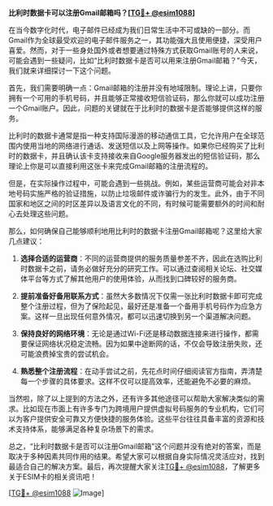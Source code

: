 **比利时数据卡可以注册Gmail邮箱吗？[[TG💪+ @esim1088](https://t.me/s/esim1088)]**

在当今数字化时代，电子邮件已经成为我们日常生活中不可或缺的一部分。而Gmail作为全球最受欢迎的电子邮件服务之一，其功能强大且使用便捷，深受用户喜爱。然而，对于一些身处国外或者想要通过特殊方式获取Gmail账号的人来说，可能会遇到一些疑问，比如“比利时数据卡是否可以用来注册Gmail邮箱？”今天，我们就来详细探讨一下这个问题。

首先，我们需要明确一点：Gmail邮箱的注册并没有地域限制。理论上讲，只要你拥有一个可用的手机号码，并且能够正常接收短信验证码，那么你就可以成功注册一个Gmail账户。因此，问题的关键就在于比利时的数据卡是否能够提供这样的服务。

比利时的数据卡通常是指一种支持国际漫游的移动通信工具，它允许用户在全球范围内使用当地的网络进行通话、发送短信以及上网等操作。如果你已经购买了比利时的数据卡，并且确认该卡支持接收来自Google服务器发出的短信验证码，那么理论上你是可以直接利用这张卡来完成Gmail邮箱的注册流程的。

但是，在实际操作过程中，可能会遇到一些挑战。例如，某些运营商可能会对非本地号码实施严格的验证措施，以防止垃圾邮件或诈骗行为的发生。此外，由于不同国家和地区之间的时区差异以及语言文化的不同，有时候可能需要额外的时间和耐心去处理这些问题。

那么，如何确保自己能够顺利地用比利时的数据卡注册Gmail邮箱呢？这里给大家几点建议：

1. **选择合适的运营商**：不同的运营商提供的服务质量参差不齐，因此在选购比利时数据卡之前，请务必做好充分的研究工作。可以通过查阅相关论坛、社交媒体平台等方式了解其他用户的使用体验，从而找到口碑较好的服务商。

2. **提前准备好备用联系方式**：虽然大多数情况下仅需一张比利时数据卡即可完成整个注册过程，但为了保险起见，最好还是准备一个备用手机号码作为应急方案。这样一旦出现任何意外情况，都可以迅速切换到另一个渠道解决问题。

3. **保持良好的网络环境**：无论是通过Wi-Fi还是移动数据连接来进行操作，都需要保证网络状况稳定流畅。因为如果中途断网的话，不仅会导致注册失败，还可能浪费掉宝贵的尝试机会。

4. **熟悉整个注册流程**：在动手尝试之前，先花点时间仔细阅读官方指南，弄清楚每一个步骤的具体要求。这样不仅可以提高效率，还能避免不必要的麻烦。

当然啦，除了以上提到的方法之外，还有许多其他途径可以帮助大家解决类似的需求。比如现在市面上有许多专门为跨境用户提供虚拟号码服务的专业机构，它们可以为客户提供安全可靠又方便快捷的服务体验。这些平台往往具备丰富的资源和技术支持体系，能够满足各种复杂场景下的需求。

总之，“比利时数据卡是否可以注册Gmail邮箱”这个问题并没有绝对的答案，而是取决于多种因素共同作用的结果。希望大家可以根据自身实际情况灵活应对，找到最适合自己的解决方案。最后，再次提醒大家关注[TG💪+ @esim1088](https://t.me/s/esim1088)，了解更多关于ESIM卡的相关资讯吧！

[[TG💪+ @esim1088](https://t.me/s/esim1088) ![Image](https://i.postimg.cc/4NQfJmqS/Snipaste-2025-05-13-00-14-12.png)]